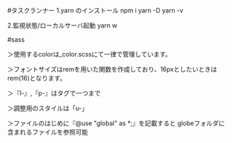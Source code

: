#タスクランナー
1.yarn のインストール
npm i yarn -D
yarn -v

2.監視状態/ローカルサーバ起動
yarn w


#sass

＞使用するcolorは_color.scssにて一律で管理しています。

＞フォントサイズはremを用いた関数を作成しており、16pxとしたいときはrem(16)となります。

＞『l-』,『p-』はタグで一つまで

＞調整用のスタイルは「u-」

＞ファイルのはじめに『@use "global" as *;』を記載すると
globeフォルダに含まれるファイルを参照可能